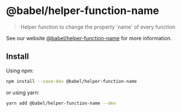 # @babel/helper-function-name

> Helper function to change the property 'name' of every function

See our website [@babel/helper-function-name](https://babeljs.io/docs/en/babel-helper-function-name) for more information.

## Install

Using npm:

```sh
npm install --save-dev @babel/helper-function-name
```

or using yarn:

```sh
yarn add @babel/helper-function-name --dev
```
